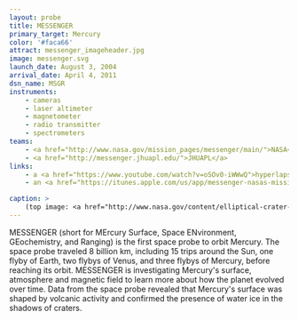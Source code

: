 ```yaml
---
layout: probe
title: MESSENGER
primary_target: Mercury
color: '#faca66'
attract: messenger_imageheader.jpg
image: messenger.svg
launch_date: August 3, 2004
arrival_date: April 4, 2011
dsn_name: MSGR
instruments:
    - cameras
    - laser altimeter
    - magnetometer
    - radio transmitter
    - spectrometers
teams:
    - <a href="http://www.nasa.gov/mission_pages/messenger/main/">NASA</a>
    - <a href="http://messenger.jhuapl.edu/">JHUAPL</a>
links:
    - a <a href="https://www.youtube.com/watch?v=oSOv0-iWWwQ">hyperlapse</a> of Mercury's surface shot by MESSENGER
    - an <a href="https://itunes.apple.com/us/app/messenger-nasas-mission-to/id510144229">iPhone/iPad app</a> detailing MESSENGER's mission and updates

caption: >
    (top image: <a href="http://www.nasa.gov/content/elliptical-crater-on-mercury/">Hovnatanian crater</a> on Mercury as seen by MESSENGER, NASA/Johns Hopkins University Applied Physics Laboratory/Carnegie Institution of Washington)
---
```

MESSENGER (short for MErcury Surface, Space ENvironment, GEochemistry, and Ranging) is the first space probe to orbit Mercury. The space probe traveled 8 billion km, including 15 trips around the Sun, one flyby of Earth, two flybys of Venus, and three flybys of Mercury, before reaching its orbit. MESSENGER is investigating Mercury's surface, atmosphere and magnetic field to learn more about how the planet evolved over time. Data from the space probe revealed that Mercury's surface was shaped by volcanic activity and confirmed the presence of water ice in the shadows of craters.

